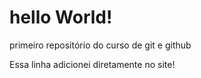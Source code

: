 # hello World!

primeiro repositório do curso de git e github

Essa linha adicionei diretamente no site!
